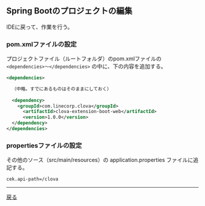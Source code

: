 ## Spring Bootのプロジェクトの編集

IDEに戻って、作業を行う。

### pom.xmlファイルの設定

プロジェクトファイル（ルートフォルダ）のpom.xmlファイルの `<dependencies>〜</dependencies>` の中に、下の内容を追加する。

```xml
<dependencies>

  （中略。すでにあるものはそのままにしておく）
    
  <dependency>
    <groupId>com.linecorp.clova</groupId>
      <artifactId>clova-extension-boot-web</artifactId>
      <version>1.0.0</version>
  </dependency>
</dependencies>
```

### propertiesファイルの設定

その他のソース（src/main/resources）の application.properties ファイルに追記する。

```properties
cek.api-path=/clova
```

----

[戻る](../README.md)

